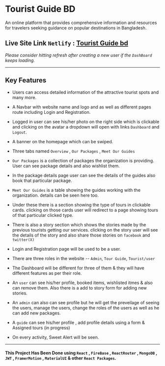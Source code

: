 # Tourist Guide BD

An online platform that provides comprehensive information
and resources for travelers seeking guidance on popular destinations in Bangladesh.

## Live Site Link `Netlify` : [ Tourist Guide bd ](https://tourist-guide-sakib.netlify.app/)

_Please consider hitting refresh after creating a new user if the `DashBoard` keeps loading._

***

## Key Features

- Users can access detailed information of the attractive tourist spots and many more.

- A Navbar with website name and logo and as well as different pages route including Login and Registration.

- Logged in user can see his/her photo on the right side which is clickable and clicking on the avatar a dropdown will open with links `Dashboard` and `Logout`.

- A banner on the homepage which can be swiped.
- Three tabs named `Overview` , `Our Packages` , `Meet Our Guides`
- `Our Packages` is a collection of packages the organization is providing. User can see package details and also wishlist them.
- In the package details page user can see the details of the guides also book that particular package.
- `Meet Our Guides` is a table showing the guides working with the organization. details can be seen here too.
- Under these there is a section showing the type of tours in clickable cards. clicking on those cards user will redirect to a page  showing tours of that particular clicked type.
- There is also a story section which shows the stories made by the previous tourists getting our services. clicking on the story user will see the details of the story and also share those stories on `facebook` and `twitter(X)`  
- Login and Registration page will be used to be a user.
- There are three roles in the website -- `Admin`, `Tour Guide`, `Tourist/user`
- The Dashboard will be different for three of them & they will have different features as per their role.
- An `user` can see his/her profile, booked items, wishlisted itmes & also can remove them. Also there is a add to story form for adding new stories.
- An `admin` can also can see profile but he will get the preveilage of seeing the users, manage the users, change the roles of the users as well as he can add new packages.
- A `guide` can see his/her profile , add profile details using a form & Assigned tours (in progress)
- On every activity, Sweet Alert will be seen.


***

#### This Project Has Been Done using `React` , `FireBase` , `ReactRouter` , `MongoDB` , `JWT` , `FramerMotion` , `MaterialUI` & other `React Packages`.

